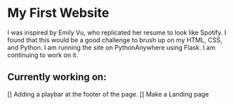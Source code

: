 # My First Website
I was inspired by Emily Vu, who replicated her resume to look like Spotify.
I found that this would be a good challenge to brush up on my HTML, CSS, and Python. I am running the site on PythonAnywhere using Flask. I am continuing to work on it.
## Currently working on:
[] Adding a playbar at the footer of the page.
[] Make a Landing page
